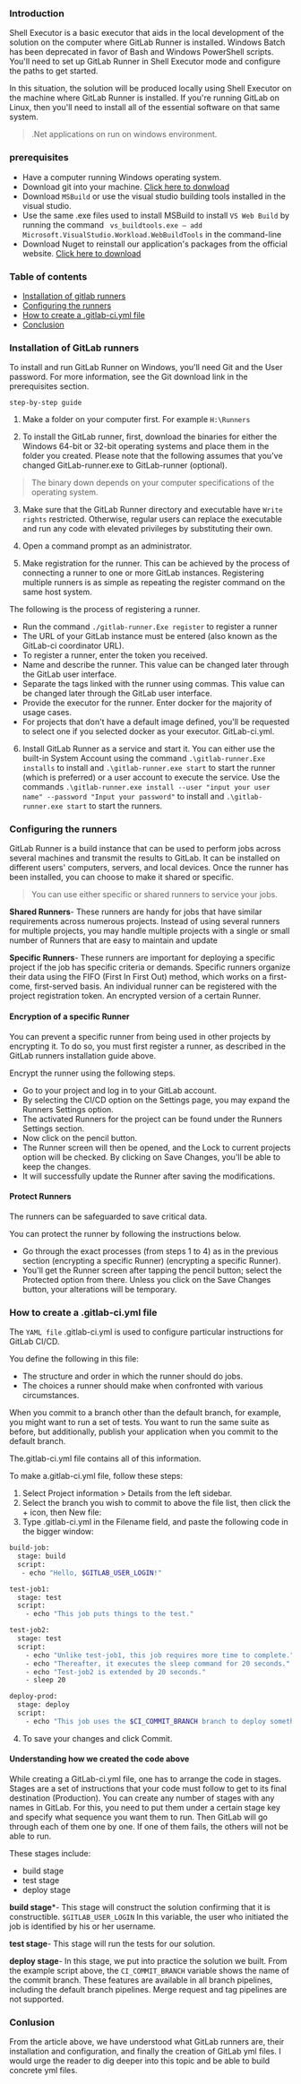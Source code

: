 ### Introduction
Shell Executor is a basic executor that aids in the local development of the solution on the computer where GitLab Runner is installed. Windows Batch has been deprecated in favor of Bash and Windows PowerShell scripts. You'll need to set up GitLab Runner in Shell Executor mode and configure the paths to get started.

In this situation, the solution will be produced locally using Shell Executor on the machine where GitLab Runner is installed. If you're running GitLab on Linux, then you'll need to install all of the essential software on that same system.

> .Net applications on run on windows environment.

### prerequisites 
- Have a computer running Windows operating system.
- Download git into your machine. [Click here to donwload](https://git-scm.com/downloads.)
- Download `MSBuild` or use the visual studio building tools installed in the visual studio.
- Use the same .exe files used to install MSBuild to install `VS Web Build` by running the command ` vs_buildtools.exe — add Microsoft.VisualStudio.Workload.WebBuildTools` in the command-line
- Download Nuget to reinstall our application's packages from the official website. [Click here to download](https://www.nuget.org/downloads)

### Table of contents
- [Installation of gitlab runners](#installation-of-gitlab-runners)
- [Configuring the runners](#configuring-the-runners)
- [How to create a .gitlab-ci.yml file](#how-to-create-a-.gitlab-ci.yml-file)
- [Conclusion](#conclusion)

### Installation of GitLab runners
To install and run GitLab Runner on Windows, you'll need Git and the User password. For more information, see the Git download link in the prerequisites section. 

`step-by-step guide`
1.  Make a folder on your computer first. For example `H:\Runners`

2. To install the GitLab runner, first, download the binaries for either the Windows 64-bit or 32-bit operating systems and place them in the folder you created. Please note that the following assumes that you've changed GitLab-runner.exe to GitLab-runner (optional).

> The binary down depends on your computer specifications of the operating system.

3. Make sure that the GitLab Runner directory and executable have `Write rights` restricted. Otherwise, regular users can replace the executable and run any code with elevated privileges by substituting their own.

4. Open a command prompt as an administrator.

5. Make registration for the runner. This can be achieved by the process of connecting a runner to one or more GitLab instances.
Registering multiple runners is as simple as repeating the register command on the same host system.

The following is the process of registering a runner.

- Run the command `./gitlab-runner.Exe register` to register a runner
- The URL of your GitLab instance must be entered (also known as the GitLab-ci coordinator URL).
- To register a runner, enter the token you received.
- Name and describe the runner. This value can be changed later through the GitLab user interface.
- Separate the tags linked with the runner using commas. This value can be changed later through the GitLab user interface.
- Provide the executor for the runner. Enter docker for the majority of usage cases.
- For projects that don't have a default image defined, you'll be requested to select one if you selected docker as your executor. GitLab-ci.yml.

6. Install GitLab Runner as a service and start it. You can either use the built-in System Account using the command `.\gitlab-runner.Exe installs` to install and `.\gitlab-runner.exe start` to start the runner (which is preferred) or a user account to execute the service. Use the commands `.\gitlab-runner.exe install --user "input your user name" --password "Input your password"` to install and 
`.\gitlab-runner.exe start` to start the runners.

### Configuring the runners
GitLab Runner is a build instance that can be used to perform jobs across several machines and transmit the results to GitLab. It can be installed on different users' computers, servers, and local devices. Once the runner has been installed, you can choose to make it shared or specific.
> You can use either specific or shared runners to service your jobs.

**Shared Runners**- These runners are handy for jobs that have similar requirements across numerous projects. Instead of using several runners for multiple projects, you may handle multiple projects with a single or small number of Runners that are easy to maintain and update

**Specific Runners**- These runners are important for deploying a specific project if the job has specific criteria or demands. Specific runners organize their data using the FIFO (First In First Out) method, which works on a first-come, first-served basis. An individual runner can be registered with the project registration token. An encrypted version of a certain Runner.

#### Encryption of a specific Runner
You can prevent a specific runner from being used in other projects by encrypting it. To do so, you must first register a runner, as described in the GitLab runners installation guide above.

Encrypt the runner using the following steps.

- Go to your project and log in to your GitLab account.
- By selecting the CI/CD option on the Settings page, you may expand the Runners Settings option.
- The activated Runners for the project can be found under the Runners Settings section.
-  Now click on the pencil button.
- The Runner screen will then be opened, and the Lock to current projects option will be checked. By clicking on Save Changes, you'll be able to keep the changes.
- It will successfully update the Runner after saving the modifications.

#### Protect Runners
The runners can be safeguarded to save critical data. 

You can protect the runner by following the instructions below.  
- Go through the exact processes (from steps 1 to 4) as in the previous section (encrypting a specific Runner) (encrypting a specific Runner).
- You'll get the Runner screen after tapping the pencil button; select the Protected option from there. Unless you click on the Save Changes button, your alterations will be temporary.

### How to create a .gitlab-ci.yml file
The `YAML file` .gitlab-ci.yml is used to configure particular instructions for GitLab CI/CD.

You define the following in this file:

- The structure and order in which the runner should do jobs.
- The choices a runner should make when confronted with various circumstances.

When you commit to a branch other than the default branch, for example, you might want to run a set of tests. You want to run the same suite as before, but additionally, publish your application when you commit to the default branch.

The.gitlab-ci.yml file contains all of this information.

To make a.gitlab-ci.yml file, follow these steps:
1. Select Project information > Details from the left sidebar.
2. Select the branch you wish to commit to above the file list, then click the + icon, then New file:
3. Type .gitlab-ci.yml in the Filename field, and paste the following code in the bigger window:

```bash
build-job:
  stage: build
  script:
   - echo "Hello, $GITLAB_USER_LOGIN!"

test-job1:
  stage: test
  script:
    - echo "This job puts things to the test."

test-job2:
  stage: test
  script:
    - echo "Unlike test-job1, this job requires more time to complete."
    - echo "Thereafter, it executes the sleep command for 20 seconds."
    - echo "Test-job2 is extended by 20 seconds."
    - sleep 20

deploy-prod:
  stage: deploy
  script:
    - echo "This job uses the $CI_COMMIT_BRANCH branch to deploy something."
```
4. To save your changes and click Commit.

#### Understanding how we created the code above
While creating a GitLab-ci.yml file, one has to arrange the code in stages. Stages are a set of instructions that your code must follow to get to its final destination (Production). You can create any number of stages with any names in GitLab. For this, you need to put them under a certain stage key and specify what sequence you want them to run. Then GitLab will go through each of them one by one. If one of them fails, the others will not be able to run.

These stages include:
- build stage
- test stage
- deploy stage

**build stage***- This stage will construct the solution confirming that it is constructible. `$GITLAB_USER_LOGIN` In this variable, the user who initiated the job is identified by his or her username.

**test stage**- This stage will run the tests for our solution.

**deploy stage**-  In this stage, we put into practice the solution we built. From the example script above, the `CI_COMMIT_BRANCH` variable shows the name of the commit branch. These features are available in all branch pipelines, including the default branch pipelines. Merge request and tag pipelines are not supported.

### Conlusion
From the article above, we have understood what GitLab runners are, their installation and configuration, and finally the creation of GitLab yml files. I would urge the reader to dig deeper into this topic and be able to build concrete yml files.